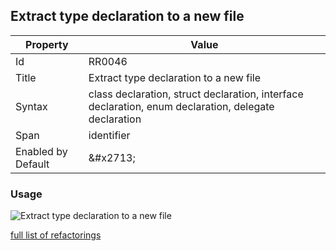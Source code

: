## Extract type declaration to a new file

| Property | Value |
| -------- | ----- |
| Id | RR0046 |
| Title | Extract type declaration to a new file |
| Syntax | class declaration, struct declaration, interface declaration, enum declaration, delegate declaration |
| Span | identifier |
| Enabled by Default | &\#x2713; |

### Usage

![Extract type declaration to a new file](../../images/refactorings/ExtractTypeDeclarationToNewFile.png)

[full list of refactorings](Refactorings.md)